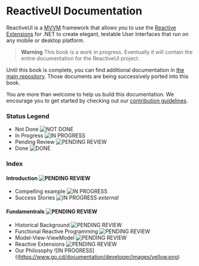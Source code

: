 # ReactiveUI Documentation

ReactiveUI is a [MVVM](fundamentals/model-view-viewmodel.md) framework that allows you to use the [Reactive Extensions](fundamentals/reactive-extensions.md) for .NET to create elegant, testable User Interfaces that run on any mobile or
desktop platform.

> **Warning** This book is a work in progress. Eventually it will contain the entire documentation for the ReactiveUI project.

Until this book is complete, you can find additional documentation in [the main repository](https://github.com/reactiveui/ReactiveUI/tree/docs/docs). Those documents are being successively ported into this book.

You are more than welcome to help us build this documentation. We encourage you to get started by checking out our [contribution guidelines](contributing/index.html).

### Status Legend

* Not Done ![NOT DONE](https://www.go.cd/documentation/developer/images/red.png)
* In Progress ![IN PROGRESS](https://www.go.cd/documentation/developer/images/yellow.png) 
* Pending Review ![PENDING REVIEW](https://www.go.cd/documentation/developer/images/blue.png)  
* Done ![DONE](https://www.go.cd/documentation/developer/images/green.png)  


### Index

#### Introduction ![PENDING REVIEW](https://www.go.cd/documentation/developer/images/blue.png)
* Compelling example ![IN PROGRESS](https://www.go.cd/documentation/developer/images/yellow.png)
* Success Stories ![IN PROGRESS](https://www.go.cd/documentation/developer/images/yellow.png)  *external*

#### Fundamentrals ![PENDING REVIEW](https://www.go.cd/documentation/developer/images/blue.png)
* Historical Background ![PENDING REVIEW](https://www.go.cd/documentation/developer/images/blue.png)
* Functional Reactive Programming ![PENDING REVIEW](https://www.go.cd/documentation/developer/images/blue.png)
* Model-View-ViewModel ![PENDING REVIEW](https://www.go.cd/documentation/developer/images/blue.png)
* Reactive Extensions ![PENDING REVIEW](https://www.go.cd/documentation/developer/images/blue.png)
* Our Philosophy ![IN PROGRESS]((https://www.go.cd/documentation/developer/images/yellow.png) 
